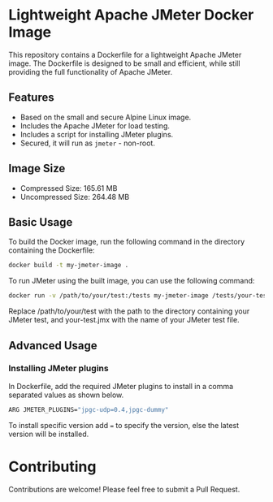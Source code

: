 # Lightweight Apache JMeter Docker Image

This repository contains a Dockerfile for a lightweight Apache JMeter image. The Dockerfile is designed to be small and efficient, while still providing the full functionality of Apache JMeter.

## Features

- Based on the small and secure Alpine Linux image.
- Includes the Apache JMeter for load testing.
- Includes a script for installing JMeter plugins.
- Secured, it will run as `jmeter` - non-root.

## Image Size

- Compressed Size: 165.61 MB
- Uncompressed Size: 264.48 MB

## Basic Usage

To build the Docker image, run the following command in the directory containing the Dockerfile:

```bash
docker build -t my-jmeter-image .
```

To run JMeter using the built image, you can use the following command:

```bash
docker run -v /path/to/your/test:/tests my-jmeter-image /tests/your-test.jmx
```
Replace /path/to/your/test with the path to the directory containing your JMeter test, and your-test.jmx with the name of your JMeter test file.

## Advanced Usage

### Installing JMeter plugins

In Dockerfile, add the required JMeter plugins to install in a comma separated values as shown below.

```bash
ARG JMETER_PLUGINS="jpgc-udp=0.4,jpgc-dummy"
```

To install specific version add `=` to specify the version, else the latest version will be installed.

# Contributing
Contributions are welcome! Please feel free to submit a Pull Request.

